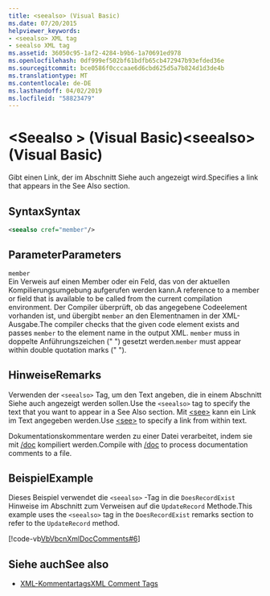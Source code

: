 ```yaml
---
title: <seealso> (Visual Basic)
ms.date: 07/20/2015
helpviewer_keywords:
- <seealso> XML tag
- seealso XML tag
ms.assetid: 36050c95-1af2-4284-b9b6-1a70691ed978
ms.openlocfilehash: 0df999ef502bf61bdfb65cb472947b93efded36e
ms.sourcegitcommit: bce0586f0cccaae6d6cbd625d5a7b824d1d3de4b
ms.translationtype: MT
ms.contentlocale: de-DE
ms.lasthandoff: 04/02/2019
ms.locfileid: "58823479"
---
```

# <a name="seealso-visual-basic"></a><span data-ttu-id="bb40c-102">\<Seealso > (Visual Basic)</span><span class="sxs-lookup"><span data-stu-id="bb40c-102">\<seealso> (Visual Basic)</span></span>
<span data-ttu-id="bb40c-103">Gibt einen Link, der im Abschnitt Siehe auch angezeigt wird.</span><span class="sxs-lookup"><span data-stu-id="bb40c-103">Specifies a link that appears in the See Also section.</span></span>  
  
## <a name="syntax"></a><span data-ttu-id="bb40c-104">Syntax</span><span class="sxs-lookup"><span data-stu-id="bb40c-104">Syntax</span></span>  
  
```xml  
<seealso cref="member"/>  
```  
  
## <a name="parameters"></a><span data-ttu-id="bb40c-105">Parameter</span><span class="sxs-lookup"><span data-stu-id="bb40c-105">Parameters</span></span>  
 `member`  
 <span data-ttu-id="bb40c-106">Ein Verweis auf einen Member oder ein Feld, das von der aktuellen Kompilierungsumgebung aufgerufen werden kann.</span><span class="sxs-lookup"><span data-stu-id="bb40c-106">A reference to a member or field that is available to be called from the current compilation environment.</span></span> <span data-ttu-id="bb40c-107">Der Compiler überprüft, ob das angegebene Codeelement vorhanden ist, und übergibt `member` an den Elementnamen in der XML-Ausgabe.</span><span class="sxs-lookup"><span data-stu-id="bb40c-107">The compiler checks that the given code element exists and passes `member` to the element name in the output XML.</span></span> <span data-ttu-id="bb40c-108">`member` muss in doppelte Anführungszeichen (" ") gesetzt werden.</span><span class="sxs-lookup"><span data-stu-id="bb40c-108">`member` must appear within double quotation marks (" ").</span></span>  
  
## <a name="remarks"></a><span data-ttu-id="bb40c-109">Hinweise</span><span class="sxs-lookup"><span data-stu-id="bb40c-109">Remarks</span></span>  
 <span data-ttu-id="bb40c-110">Verwenden der `<seealso>` Tag, um den Text angeben, die in einem Abschnitt Siehe auch angezeigt werden sollen.</span><span class="sxs-lookup"><span data-stu-id="bb40c-110">Use the `<seealso>` tag to specify the text that you want to appear in a See Also section.</span></span> <span data-ttu-id="bb40c-111">Mit [\<see>](../../../visual-basic/language-reference/xmldoc/see.md) kann ein Link im Text angegeben werden.</span><span class="sxs-lookup"><span data-stu-id="bb40c-111">Use [\<see>](../../../visual-basic/language-reference/xmldoc/see.md) to specify a link from within text.</span></span>  
  
 <span data-ttu-id="bb40c-112">Dokumentationskommentare werden zu einer Datei verarbeitet, indem sie mit [/doc](../../../visual-basic/reference/command-line-compiler/doc.md) kompiliert werden.</span><span class="sxs-lookup"><span data-stu-id="bb40c-112">Compile with [/doc](../../../visual-basic/reference/command-line-compiler/doc.md) to process documentation comments to a file.</span></span>  
  
## <a name="example"></a><span data-ttu-id="bb40c-113">Beispiel</span><span class="sxs-lookup"><span data-stu-id="bb40c-113">Example</span></span>  
 <span data-ttu-id="bb40c-114">Dieses Beispiel verwendet die `<seealso>` -Tag in die `DoesRecordExist` Hinweise im Abschnitt zum Verweisen auf die `UpdateRecord` Methode.</span><span class="sxs-lookup"><span data-stu-id="bb40c-114">This example uses the `<seealso>` tag in the `DoesRecordExist` remarks section to refer to the `UpdateRecord` method.</span></span>  
  
 [!code-vb[VbVbcnXmlDocComments#6](~/samples/snippets/visualbasic/VS_Snippets_VBCSharp/VbVbcnXmlDocComments/VB/Class1.vb#6)]  
  
## <a name="see-also"></a><span data-ttu-id="bb40c-115">Siehe auch</span><span class="sxs-lookup"><span data-stu-id="bb40c-115">See also</span></span>

- [<span data-ttu-id="bb40c-116">XML-Kommentartags</span><span class="sxs-lookup"><span data-stu-id="bb40c-116">XML Comment Tags</span></span>](../../../visual-basic/language-reference/xmldoc/index.md)

